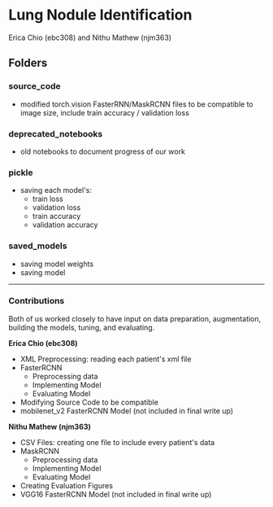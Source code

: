 # Lung Nodule Identification
Erica Chio (ebc308) and Nithu Mathew (njm363)

## Folders

### source_code 
* modified torch.vision FasterRNN/MaskRCNN files to be compatible to image size, include train accuracy / validation loss

### deprecated_notebooks
* old notebooks to document progress of our work

### pickle
* saving each model's:
  * train loss
  * validation loss
  * train accuracy
  * validation accuracy

### saved_models
* saving model weights 
* saving model 

---

###  Contributions
Both of us worked closely to have input on data preparation, augmentation, building the models, tuning, and evaluating.

**Erica Chio (ebc308)** 
  * XML Preprocessing: reading each patient's xml file
  * FasterRCNN
    * Preprocessing data 
    * Implementing Model
    * Evaluating Model
  * Modifying Source Code to be compatible
  * mobilenet_v2 FasterRCNN Model (not included in final write up) 

**Nithu Mathew (njm363)**
  * CSV Files: creating one file to include every patient's data
  * MaskRCNN
    * Preprocessing data
    * Implementing Model
    * Evaluating Model
  * Creating Evaluation Figures 
  * VGG16 FasterRCNN Model (not included in final write up) 
